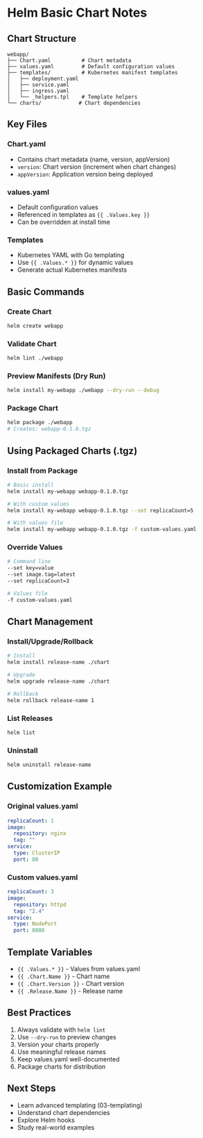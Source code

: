 # Helm Basic Chart Notes

## Chart Structure
```
webapp/
├── Chart.yaml          # Chart metadata
├── values.yaml         # Default configuration values
├── templates/          # Kubernetes manifest templates
│   ├── deployment.yaml
│   ├── service.yaml
│   ├── ingress.yaml
│   └── _helpers.tpl    # Template helpers
└── charts/            # Chart dependencies
```

## Key Files

### Chart.yaml
- Contains chart metadata (name, version, appVersion)
- `version`: Chart version (increment when chart changes)
- `appVersion`: Application version being deployed

### values.yaml
- Default configuration values
- Referenced in templates as `{{ .Values.key }}`
- Can be overridden at install time

### Templates
- Kubernetes YAML with Go templating
- Use `{{ .Values.* }}` for dynamic values
- Generate actual Kubernetes manifests

## Basic Commands

### Create Chart
```bash
helm create webapp
```

### Validate Chart
```bash
helm lint ./webapp
```

### Preview Manifests (Dry Run)
```bash
helm install my-webapp ./webapp --dry-run --debug
```

### Package Chart
```bash
helm package ./webapp
# Creates: webapp-0.1.0.tgz
```

## Using Packaged Charts (.tgz)

### Install from Package
```bash
# Basic install
helm install my-webapp webapp-0.1.0.tgz

# With custom values
helm install my-webapp webapp-0.1.0.tgz --set replicaCount=5

# With values file
helm install my-webapp webapp-0.1.0.tgz -f custom-values.yaml
```

### Override Values
```bash
# Command line
--set key=value
--set image.tag=latest
--set replicaCount=3

# Values file
-f custom-values.yaml
```

## Chart Management

### Install/Upgrade/Rollback
```bash
# Install
helm install release-name ./chart

# Upgrade
helm upgrade release-name ./chart

# Rollback
helm rollback release-name 1
```

### List Releases
```bash
helm list
```

### Uninstall
```bash
helm uninstall release-name
```

## Customization Example

### Original values.yaml
```yaml
replicaCount: 1
image:
  repository: nginx
  tag: ""
service:
  type: ClusterIP
  port: 80
```

### Custom values.yaml
```yaml
replicaCount: 3
image:
  repository: httpd
  tag: "2.4"
service:
  type: NodePort
  port: 8080
```

## Template Variables
- `{{ .Values.* }}` - Values from values.yaml
- `{{ .Chart.Name }}` - Chart name
- `{{ .Chart.Version }}` - Chart version
- `{{ .Release.Name }}` - Release name

## Best Practices
1. Always validate with `helm lint`
2. Use `--dry-run` to preview changes
3. Version your charts properly
4. Use meaningful release names
5. Keep values.yaml well-documented
6. Package charts for distribution

## Next Steps
- Learn advanced templating (03-templating)
- Understand chart dependencies
- Explore Helm hooks
- Study real-world examples